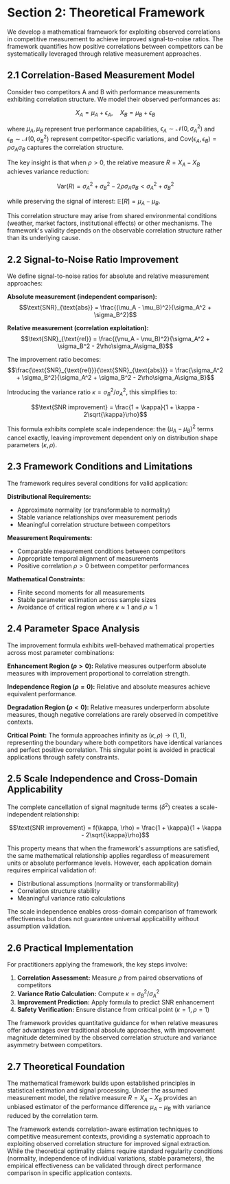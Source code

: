 # Section 2: Theoretical Framework

We develop a mathematical framework for exploiting observed correlations in competitive measurement to achieve improved signal-to-noise ratios. The framework quantifies how positive correlations between competitors can be systematically leveraged through relative measurement approaches.

## 2.1 Correlation-Based Measurement Model

Consider two competitors A and B with performance measurements exhibiting correlation structure. We model their observed performances as:

$$X_A = \mu_A + \epsilon_A, \quad X_B = \mu_B + \epsilon_B$$

where $\mu_A, \mu_B$ represent true performance capabilities, $\epsilon_A \sim \mathcal{N}(0, \sigma_A^2)$ and $\epsilon_B \sim \mathcal{N}(0, \sigma_B^2)$ represent competitor-specific variations, and $\text{Cov}(\epsilon_A, \epsilon_B) = \rho\sigma_A\sigma_B$ captures the correlation structure.

The key insight is that when $\rho > 0$, the relative measure $R = X_A - X_B$ achieves variance reduction:

$$\text{Var}(R) = \sigma_A^2 + \sigma_B^2 - 2\rho\sigma_A\sigma_B < \sigma_A^2 + \sigma_B^2$$

while preserving the signal of interest: $\mathbb{E}[R] = \mu_A - \mu_B$.

This correlation structure may arise from shared environmental conditions (weather, market factors, institutional effects) or other mechanisms. The framework's validity depends on the observable correlation structure rather than its underlying cause.

## 2.2 Signal-to-Noise Ratio Improvement

We define signal-to-noise ratios for absolute and relative measurement approaches:

**Absolute measurement (independent comparison):**
$$\text{SNR}_{\text{abs}} = \frac{(\mu_A - \mu_B)^2}{\sigma_A^2 + \sigma_B^2}$$

**Relative measurement (correlation exploitation):**
$$\text{SNR}_{\text{rel}} = \frac{(\mu_A - \mu_B)^2}{\sigma_A^2 + \sigma_B^2 - 2\rho\sigma_A\sigma_B}$$

The improvement ratio becomes:
$$\frac{\text{SNR}_{\text{rel}}}{\text{SNR}_{\text{abs}}} = \frac{\sigma_A^2 + \sigma_B^2}{\sigma_A^2 + \sigma_B^2 - 2\rho\sigma_A\sigma_B}$$

Introducing the variance ratio $\kappa = \sigma_B^2/\sigma_A^2$, this simplifies to:

$$\text{SNR improvement} = \frac{1 + \kappa}{1 + \kappa - 2\sqrt{\kappa}\rho}$$

This formula exhibits complete scale independence: the $(\mu_A - \mu_B)^2$ terms cancel exactly, leaving improvement dependent only on distribution shape parameters $(\kappa, \rho)$.

## 2.3 Framework Conditions and Limitations

The framework requires several conditions for valid application:

**Distributional Requirements:**
- Approximate normality (or transformable to normality)
- Stable variance relationships over measurement periods
- Meaningful correlation structure between competitors

**Measurement Requirements:**
- Comparable measurement conditions between competitors
- Appropriate temporal alignment of measurements
- Positive correlation $\rho > 0$ between competitor performances

**Mathematical Constraints:**
- Finite second moments for all measurements
- Stable parameter estimation across sample sizes
- Avoidance of critical region where $\kappa \approx 1$ and $\rho \approx 1$

## 2.4 Parameter Space Analysis

The improvement formula exhibits well-behaved mathematical properties across most parameter combinations:

**Enhancement Region ($\rho > 0$):** Relative measures outperform absolute measures with improvement proportional to correlation strength.

**Independence Region ($\rho = 0$):** Relative and absolute measures achieve equivalent performance.

**Degradation Region ($\rho < 0$):** Relative measures underperform absolute measures, though negative correlations are rarely observed in competitive contexts.

**Critical Point:** The formula approaches infinity as $(\kappa, \rho) \rightarrow (1, 1)$, representing the boundary where both competitors have identical variances and perfect positive correlation. This singular point is avoided in practical applications through safety constraints.

## 2.5 Scale Independence and Cross-Domain Applicability

The complete cancellation of signal magnitude terms ($\delta^2$) creates a scale-independent relationship:

$$\text{SNR improvement} = f(\kappa, \rho) = \frac{1 + \kappa}{1 + \kappa - 2\sqrt{\kappa}\rho}$$

This property means that when the framework's assumptions are satisfied, the same mathematical relationship applies regardless of measurement units or absolute performance levels. However, each application domain requires empirical validation of:
- Distributional assumptions (normality or transformability)
- Correlation structure stability
- Meaningful variance ratio calculations

The scale independence enables cross-domain comparison of framework effectiveness but does not guarantee universal applicability without assumption validation.

## 2.6 Practical Implementation

For practitioners applying the framework, the key steps involve:

1. **Correlation Assessment:** Measure $\rho$ from paired observations of competitors
2. **Variance Ratio Calculation:** Compute $\kappa = \sigma_B^2/\sigma_A^2$
3. **Improvement Prediction:** Apply formula to predict SNR enhancement
4. **Safety Verification:** Ensure distance from critical point $(\kappa=1, \rho=1)$

The framework provides quantitative guidance for when relative measures offer advantages over traditional absolute approaches, with improvement magnitude determined by the observed correlation structure and variance asymmetry between competitors.

## 2.7 Theoretical Foundation

The mathematical framework builds upon established principles in statistical estimation and signal processing. Under the assumed measurement model, the relative measure $R = X_A - X_B$ provides an unbiased estimator of the performance difference $\mu_A - \mu_B$ with variance reduced by the correlation term.

The framework extends correlation-aware estimation techniques to competitive measurement contexts, providing a systematic approach to exploiting observed correlation structure for improved signal extraction. While the theoretical optimality claims require standard regularity conditions (normality, independence of individual variations, stable parameters), the empirical effectiveness can be validated through direct performance comparison in specific application contexts.